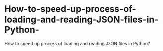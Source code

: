 # How-to-speed-up-process-of-loading-and-reading-JSON-files-in-Python-
How to speed up process of loading and reading JSON files in Python?
